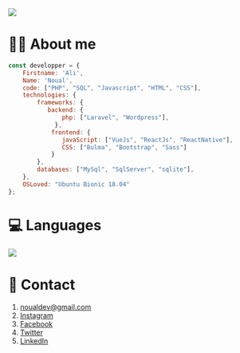  <img src="https://github-readme-stats.vercel.app/api?username=NoualAli&show_icons=true"/>

# 👨‍💻 About me
``` javascript
const developper = {
    Firstname: 'Ali',
    Name: 'Noual',
    code: ["PHP", "SQL", "Javascript", "HTML", "CSS"],
    technologies: {
        frameworks: {
           backend: { 
               php: ["Laravel", "Wordpress"],
             },
            frontend: {
               javaScript: ["VueJs", "ReactJs", "ReactNative"],
               CSS: ["Bulma", "Bootstrap", "Sass"]
            }
        },
        databases: ["MySql", "SqlServer", "sqlite"],
    },
    OSLoved: "Ubuntu Bionic 18.04"
};
```
# 💻 Languages
<img src="https://github-readme-stats.vercel.app/api/top-langs/?username=NoualAli&theme=blue-green"/>

# 📧 Contact

  1. noualdev@gmail.com
  2. [Instagram](https://www.instagram.com/_ro__yal/)
  3. [Facebook](https://web.facebook.com/ali.nl.3781)
  4. [Twitter](https://twitter.com/noual_ali)
  5. [LinkedIn](https://linkedin.com/in/ali-noual)
